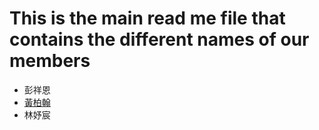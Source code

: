 # This is the main read me file that contains the different names of our members 

- 彭祥恩
- [黃柏翰](bryan.md)
- 林妤宸
